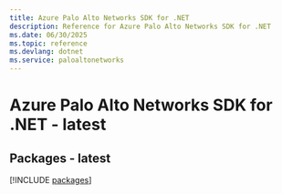 ```yaml
---
title: Azure Palo Alto Networks SDK for .NET
description: Reference for Azure Palo Alto Networks SDK for .NET
ms.date: 06/30/2025
ms.topic: reference
ms.devlang: dotnet
ms.service: paloaltonetworks
---
```

# Azure Palo Alto Networks SDK for .NET - latest
## Packages - latest
[!INCLUDE [packages](palo-alto-networks-index.md)]